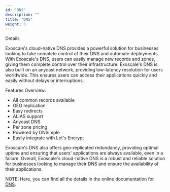 ```yaml
---
id: "DNS"
description: ""
title: "DNS"
weight: 5
---
```


Details

Exoscale's cloud-native DNS provides a powerful solution for businesses looking to take complete control of their DNS and automate deployments. With Exoscale's DNS, users can easily manage new records and zones, giving them complete control over their infrastructure. Exoscale's DNS is also built on an anycast network, providing low-latency resolution for users worldwide. This ensures users can access their applications quickly and easily without delays or interruptions.

Features Overview:

 - All common records available
 - GEO replication
 - Easy redirects
 - ALIAS support
 - Anycast DNS
 - Per zone pricing
 - Powered by DNSimple
 - Easily integrate with Let's Encrypt

Exoscale's DNS also offers geo-replicated redundancy, providing optimal uptime and ensuring that users' applications are always available, even in a failure. Overall, Exoscale's cloud-native DNS is a robust and reliable solution for businesses looking to manage their DNS and ensure the availability of their applications.

NOTE! Here, you can find all the details in the online documentation for [DNS](https://community.exoscale.com/product/networking/dns/).

